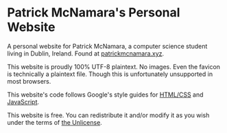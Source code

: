 # Patrick McNamara's Personal Website

A personal website for Patrick McNamara, a computer science student living in Dublin, Ireland. Found at [patrickmcnamara.xyz](https://patrickmcnamara.xyz).

This website is proudly 100% UTF-8 plaintext. No images. Even the favicon is technically a plaintext file. Though this is unfortunately unsupported in most browsers.

This website's code follows Google's style guides for [HTML/CSS](https://google.github.io/styleguide/htmlcssguide.html) and [JavaScript](https://google.github.io/styleguide/jsguide.html).

This website is free. You can redistribute it and/or modify it as you wish under the terms of [the Unlicense](https://github.com/patrickmcnamara/patrickmcnamara.xyz/blob/master/LICENSE.txt).
